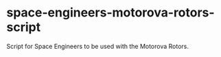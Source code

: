 # space-engineers-motorova-rotors-script
Script for Space Engineers to be used with the Motorova Rotors.
